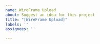 ```yaml
---
name: WireFrame Upload
about: Suggest an idea for this project
title: "[WireFrame Upload]"
labels: ''
assignees: ''

---
```




